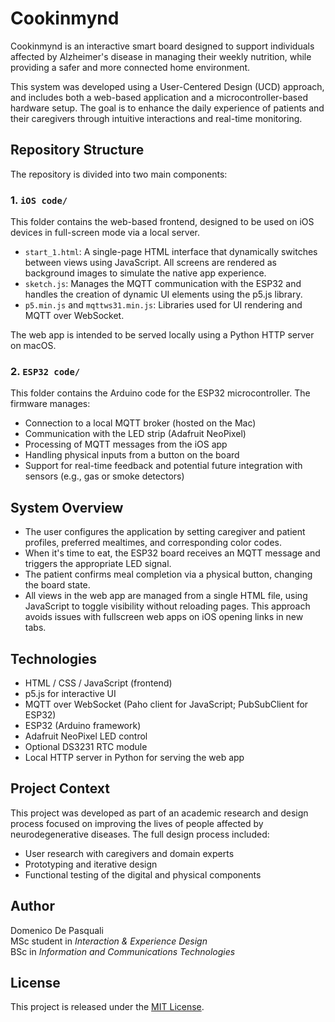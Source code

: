 # Cookinmynd

Cookinmynd is an interactive smart board designed to support individuals affected by Alzheimer's disease in managing their weekly nutrition, while providing a safer and more connected home environment.

This system was developed using a User-Centered Design (UCD) approach, and includes both a web-based application and a microcontroller-based hardware setup. The goal is to enhance the daily experience of patients and their caregivers through intuitive interactions and real-time monitoring.

## Repository Structure

The repository is divided into two main components:

### 1. `iOS code/`  
This folder contains the web-based frontend, designed to be used on iOS devices in full-screen mode via a local server.

- `start_1.html`: A single-page HTML interface that dynamically switches between views using JavaScript. All screens are rendered as background images to simulate the native app experience.
- `sketch.js`: Manages the MQTT communication with the ESP32 and handles the creation of dynamic UI elements using the p5.js library.
- `p5.min.js` and `mqttws31.min.js`: Libraries used for UI rendering and MQTT over WebSocket.

The web app is intended to be served locally using a Python HTTP server on macOS.

### 2. `ESP32 code/`  
This folder contains the Arduino code for the ESP32 microcontroller. The firmware manages:

- Connection to a local MQTT broker (hosted on the Mac)
- Communication with the LED strip (Adafruit NeoPixel)
- Processing of MQTT messages from the iOS app
- Handling physical inputs from a button on the board
- Support for real-time feedback and potential future integration with sensors (e.g., gas or smoke detectors)

## System Overview

- The user configures the application by setting caregiver and patient profiles, preferred mealtimes, and corresponding color codes.
- When it's time to eat, the ESP32 board receives an MQTT message and triggers the appropriate LED signal.
- The patient confirms meal completion via a physical button, changing the board state.
- All views in the web app are managed from a single HTML file, using JavaScript to toggle visibility without reloading pages. This approach avoids issues with fullscreen web apps on iOS opening links in new tabs.

## Technologies

- HTML / CSS / JavaScript (frontend)
- p5.js for interactive UI
- MQTT over WebSocket (Paho client for JavaScript; PubSubClient for ESP32)
- ESP32 (Arduino framework)
- Adafruit NeoPixel LED control
- Optional DS3231 RTC module
- Local HTTP server in Python for serving the web app

## Project Context

This project was developed as part of an academic research and design process focused on improving the lives of people affected by neurodegenerative diseases. The full design process included:

- User research with caregivers and domain experts
- Prototyping and iterative design
- Functional testing of the digital and physical components

## Author

Domenico De Pasquali <br>
MSc student in *Interaction & Experience Design*  
BSc in *Information and Communications Technologies*

## License

This project is released under the [MIT License](LICENSE).
